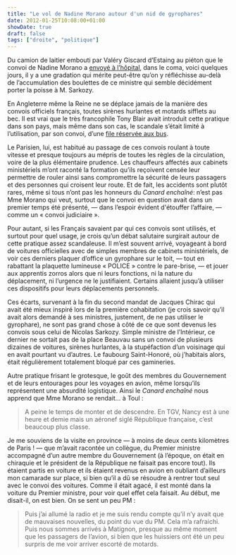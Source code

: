 ```yaml
---
title: "Le vol de Nadine Morano autour d'un nid de gyrophares"
date: 2012-01-25T10:08:00+01:00
showDate: true
draft: false
tags: ["droite", "politique"]
---
```


Du camion de laitier embouti par Valéry Giscard d’Estaing au piéton que le convoi de Nadine Morano a [envoyé à l’hôpital](http://www.huffingtonpost.fr/2012/01/25/morano-accident-moto-pieton-canard-enchaine_n_1230089.html), dans le coma, voici quelques jours, il y a une gradation qui mérite peut-être qu’on y réfléchisse au-delà de l’accumulation des boulettes de ce ministre qui semble décidément porter la poisse à M. Sarkozy.

En Angleterre même la Reine ne se déplace jamais de la manière des convois officiels français, toutes sirènes hurlantes et motards sifflets au bec. Il est vrai que le très francophile Tony Blair avait introduit cette pratique dans son pays, mais même dans son cas, le scandale s’était limité à l’utilisation, par son convoi, d’une [file réservée aux bus](http://www.telegraph.co.uk/motoring/news/8034883/Prescotts-M4-bus-lane-to-be-scrapped.html).

Le Parisien, lui, est habitué au passage de ces convois roulant à toute vitesse et presque toujours au mépris de toutes les règles de la circulation, voire de la plus élémentaire prudence. Les chauffeurs affectés aux cabinets ministériels m’ont raconté la formation qu’ils reçoivent censée leur permettre de rouler ainsi sans compromettre la sécurité de leurs passagers et des personnes qui croisent leur route. Et de fait, les accidents sont plutôt rares, même si tous n’ont pas les honneurs du _Canard enchaîné_: n’est pas Mme Morano qui veut, surtout que le convoi en question avait dans un premier temps été présenté, — dans l’espoir évident d'étouffer l’affaire, — comme un &laquo;&nbsp;convoi judiciaire&nbsp;&raquo;.

Pour autant, si les Français savaient par qui ces convois sont utilisés, et surtout pour quel usage, je crois qu’un débat salutaire surgirait autour de cette pratique assez scandaleuse. Il m’est souvent arrivé, voyageant à bord de voitures officielles avec de simples membres de cabinets ministériels, de voir ces derniers plaquer d’office un gyrophare sur le toit, — tout en rabattant la plaquette lumineuse &laquo;&nbsp;POLICE&nbsp;&raquo; contre le pare-brise, — et jouer aux apprentis zorros alors que ni leurs fonctions, ni la nature du déplacement, ni l’urgence ne le justifiaient. Certains allaient jusqu’à utiliser ces dispositifs pour leurs déplacements personnels.

Ces écarts, survenant à la fin du second mandat de Jacques Chirac qui avait été mieux inspiré lors de la première cohabitation (je crois savoir qu’il avait alors demandé à ses ministres, justement, de ne pas utiliser le gyrophare), ne sont pas grand chose à côté de ce que sont devenus les convois sous celui de Nicolas Sarkozy. Simple ministre de l’Intérieur, ce dernier ne sortait pas de la place Beauvau sans un convoi de plusieurs dizaines de voitures, sirènes hurlantes, à la stupéfaction d’un voisinage qui en avait pourtant vu d’autres. Le faubourg Saint-Honoré, où j’habitais alors, était régulièrement totalement bloqué par ces gamineries.

Autre pratique frisant le grotesque, le goût des membres du Gouvernement et de leurs entourages pour les voyages en avion, même lorsqu’ils représentent une absurdité logistique. Ainsi le _Canard enchaîné_ nous apprend que Mme Morano se rendait… à Toul&nbsp;:

> A peine le temps de monter et de descendre. En TGV, Nancy est à une heure et demie mais un aéronef siglé République française, c’est beaucoup plus classe.

Je me souviens de la visite en province — à moins de deux cents kilomètres de Paris ! — que m’avait racontée un collègue, du Premier ministre accompagné d’un autre membre du Gouvernement (à l’époque, on était en chiraquie et le président de la République ne faisait pas encore tout). Ils étaient partis en voiture et ils étaient revenus en avion en oubliant d’ailleurs mon camarade sur place, si bien qu’il a dû se résoudre à rentrer tout seul avec le convoi des voitures. Comme il était agacé, il est monté dans la voiture du Premier ministre, pour voir quel effet cela faisait. Au début, me disait-il, on est bien. On se sent un peu PM&nbsp;:

> Puis j’ai allumé la radio et je me suis rendu compte qu’il n’y avait que de mauvaises nouvelles, du point du vue du PM. Cela m’a rafraichi. Puis nous sommes arrivés à Matignon, presque au même moment que les passagers de l’avion, si bien que les huissiers ont été un peu surpris de me voir arriver escorté de motards.